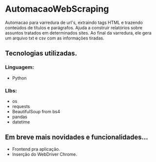 # AutomacaoWebScraping
Automacao para varredura de url's, extraindo tags HTML e trazendo conteúdos de títulos e parágrafos. Ajuda a construir relatórios sobre assuntos tratados em determinados sites. Ao final da varredura, ele gera um arquivo txt e csv com as informações tiradas.

## Tecnologias utilizadas.

### Linguagem: 
- Python
  
### LIbs:  
- os
- requests
- BeautifulSoup from bs4
- pandas 
- datetime

## Em breve mais novidades e funcionalidades...
- Frontend pra aplicação.
- Inserção do WebDriver Chrome.
